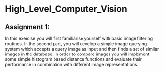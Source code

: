 # High_Level_Computer_Vision

## Assignment 1:

In this exercise you will first familiarise yourself with basic image filtering routines. In the second part, you will develop a simple image querying system which accepts a query image as input and then finds a set of similar images in the database. In order to compare images you will implement some simple histogram based distance functions and evaluate their performance in combination with different image representations.

